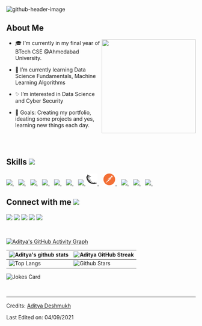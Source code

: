 ![github-header-image](https://github.com/user-attachments/assets/2f9217c7-dc77-48bd-8fc9-2c1a50f68811)


<h2> About Me </h2>
<img align="right" img src="https://user-images.githubusercontent.com/74038190/212749447-bfb7e725-6987-49d9-ae85-2015e3e7cc41.gif" width="250" height="250" />
<ul>
<li>
<p>🎓 I’m currently in my final year of BTech CSE @Ahmedabad University.</p>
</li>
<li>
<p>🌱 I’m currently learning Data Science Fundamentals, Machine Learning Algorithms</p>
</li>
<li>
<p>✨ I’m interested in Data Science and Cyber Security</p>
</li>
<li>
<p>🎯 Goals: Creating my portfolio, ideating some projects and yes, learning new things each day.</p>
</li>
</ul>

<br> <br>

<h2> Skills 
  <img src="https://media2.giphy.com/media/QssGEmpkyEOhBCb7e1/giphy.gif?cid=ecf05e47a0n3gi1bfqntqmob8g9aid1oyj2wr3ds3mg700bl&amp;rid=giphy.gif" width="32px"> 
</h2>

<a href="https://github.com/Aditya664?tab=repositories&amp;q=&amp;type=&amp;language=python&amp;sort=">
  <img width="32px" src="https://raw.githubusercontent.com/rahulbanerjee26/githubAboutMeGenerator/main/icons/python.svg">
</a>&nbsp;&nbsp;

<a href="https://github.com/Aditya664?tab=repositories&amp;q=&amp;type=&amp;language=cpp&amp;sort=">
  <img width="32px" src="https://raw.githubusercontent.com/rahulbanerjee26/githubAboutMeGenerator/main/icons/cpp.svg">
</a>&nbsp;&nbsp;

<a href="https://github.com/Aditya664?tab=repositories&amp;q=&amp;type=&amp;language=mysql&amp;sort="> 
  <img width="32px" src="https://raw.githubusercontent.com/rahulbanerjee26/githubAboutMeGenerator/main/icons/mysql.svg"> 
</a>&nbsp;&nbsp;

<a href="https://github.com/Aditya664?tab=repositories&amp;q=&amp;type=&amp;language=javascript&amp;sort="> 
  <img width="32px" src="https://raw.githubusercontent.com/rahulbanerjee26/githubAboutMeGenerator/main/icons/javascript.svg"> 
</a>&nbsp;&nbsp;

<a href="https://github.com/Aditya664?tab=repositories&amp;q=&amp;type=&amp;language=reactjs&amp;sort="> 
  <img width="32px" src="https://raw.githubusercontent.com/rahulbanerjee26/githubAboutMeGenerator/main/icons/reactjs.svg"> 
</a>&nbsp;&nbsp;

<a href="https://github.com/Aditya664?tab=repositories&amp;q=&amp;type=&amp;language=html&amp;sort="> 
  <img width="32px" src="https://raw.githubusercontent.com/rahulbanerjee26/githubAboutMeGenerator/main/icons/html.svg"> 
</a>&nbsp;&nbsp;

<a href="https://github.com/Aditya664?tab=repositories&amp;q=&amp;type=&amp;language=css&amp;sort="> 
  <img width="32px" src="https://raw.githubusercontent.com/rahulbanerjee26/githubAboutMeGenerator/main/icons/css.svg"> 
</a>

<a href="https://github.com/Aditya664?tab=repositories&type=language=flask">
  <img width="32px" src="https://raw.githubusercontent.com/devicons/devicon/master/icons/flask/flask-original.svg">
</a>&nbsp;&nbsp;

<a href="https://www.postman.com/">
  <img width="32px" src="https://raw.githubusercontent.com/devicons/devicon/master/icons/postman/postman-original.svg">
</a>&nbsp;&nbsp;

<a href="https://github.com/Aditya664?tab=repositories&type=language=sqlite">
  <img width="32px" src="https://raw.githubusercontent.com/rahulbanerjee26/githubAboutMeGenerator/main/icons/sqlite.svg">
</a>&nbsp;&nbsp;

<a href="https://github.com/Aditya664?tab=repositories&type=language=pandas">
  <img width="32px" src="https://raw.githubusercontent.com/rahulbanerjee26/githubAboutMeGenerator/main/icons/pandas.svg">
</a>&nbsp;&nbsp;

<a href="https://github.com/Aditya664?tab=repositories&type=language=numpy">
  <img width="32px" src="https://raw.githubusercontent.com/rahulbanerjee26/githubAboutMeGenerator/main/icons/numpy.svg">
</a>&nbsp;&nbsp;




<h2> Connect with me <img src="https://raw.githubusercontent.com/ShahriarShafin/ShahriarShafin/main/Assets/handshake.gif" width="100px"> </h2>
<a href="https://www.linkedin.com/in/aditya-deshmukh-561a371a8"> <img width="32px" align="center" src="https://raw.githubusercontent.com/rahulbanerjee26/githubAboutMeGenerator/main/icons/linked-in-alt.svg"></a> 
<a href="https://www.twitter.com/NoobCoder07"> <img width="32px" align="center" src="https://raw.githubusercontent.com/rahulbanerjee26/githubAboutMeGenerator/main/icons/twitter.svg"></a> 
<a href="https://medium.com/@adityadeshmukh7350"> <img width="32px" align="center" src="https://raw.githubusercontent.com/rahulbanerjee26/githubAboutMeGenerator/main/icons/medium.svg"></a> 
<a href="http://aditya664.me/"> <img width="32px" align="center" src="https://raw.githubusercontent.com/rahulbanerjee26/githubAboutMeGenerator/main/icons/portfolio.png"></a> 
<a href="https://www.github.com/Aditya664"> <img width="32px" align="center" src="https://raw.githubusercontent.com/rahulbanerjee26/githubAboutMeGenerator/main/icons/github.svg"></a>
<br>
<br>
  <br>
<p><a href="https://git.io/praveenscience"><img src="https://activity-graph.herokuapp.com/graph?username=Aditya664&amp;theme=tokyonight" alt="Aditya's GitHub Activity Graph"></a></p>













<table><thead><tr><th><img src="https://github-readme-stats.vercel.app/api?username=Aditya664&amp;show_icons=true&amp;theme=tokyonight" alt="Aditya's github stats"></th><th><img src="https://github-readme-streak-stats.herokuapp.com/?user=Aditya664&amp;theme=tokyonight" alt="Aditya GitHub Streak"></th></tr></thead><tbody><tr><td><img src="https://github-readme-stats.vercel.app/api/top-langs/?username=Aditya664&amp;theme=tokyonight" alt="Top Langs"></td><td><img src="https://github-readme-stats.vercel.app/api?username=Aditya664&amp;show_icons=true&amp;locale=en&amp;count_private=true&amp;hide_rank=true&amp;custom_title=My%20GitHub%20Stats&amp;disable_animations=true&amp;theme=tokyonight" alt="Github Stars"></td></tr></tbody></table>
<p><img src="https://readme-jokes.vercel.app/api?theme=tokyonight" alt="Jokes Card"></p>
<br>
<hr>
<p>Credits: <a href="https://github.com/Aditya664">Aditya Deshmukh</a></p>
<p>Last Edited on: 04/09/2021</p> 
